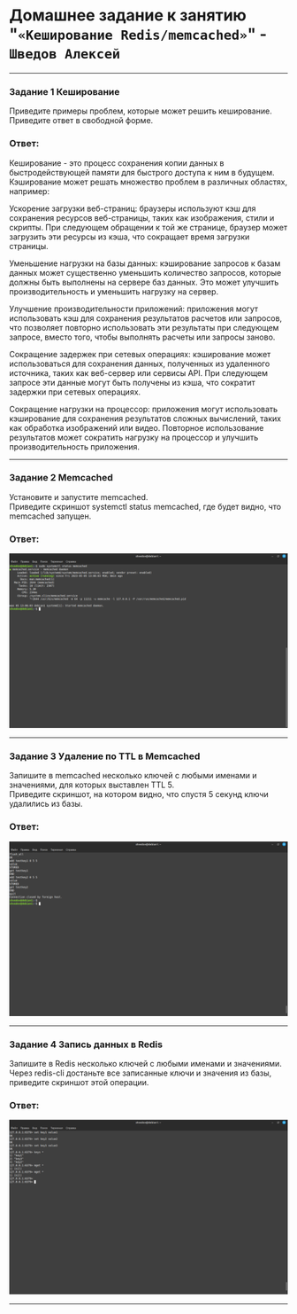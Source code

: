 # Домашнее задание к занятию "`«Кеширование Redis/memcached»`" - `Шведов Алексей`

---

### Задание 1 Кеширование

Приведите примеры проблем, которые может решить кеширование.  
Приведите ответ в свободной форме.

### Ответ:

Кеширование - это процесс сохранения копии данных в быстродействующей памяти для быстрого доступа к ним в будущем. Кэширование может решать множество проблем в различных областях, например:

Ускорение загрузки веб-страниц: браузеры используют кэш для сохранения ресурсов веб-страницы, таких как изображения, стили и скрипты. При следующем обращении к той же странице, браузер может загрузить эти ресурсы из кэша, что сокращает время загрузки страницы.

Уменьшение нагрузки на базы данных: кэширование запросов к базам данных может существенно уменьшить количество запросов, которые должны быть выполнены на сервере баз данных. Это может улучшить производительность и уменьшить нагрузку на сервер.

Улучшение производительности приложений: приложения могут использовать кэш для сохранения результатов расчетов или запросов, что позволяет повторно использовать эти результаты при следующем запросе, вместо того, чтобы выполнять расчеты или запросы заново.

Сокращение задержек при сетевых операциях: кэширование может использоваться для сохранения данных, полученных из удаленного источника, таких как веб-сервер или сервисы API. При следующем запросе эти данные могут быть получены из кэша, что сократит задержки при сетевых операциях.

Сокращение нагрузки на процессор: приложения могут использовать кэширование для сохранения результатов сложных вычислений, таких как обработка изображений или видео. Повторное использование результатов может сократить нагрузку на процессор и улучшить производительность приложения.

---

### Задание 2 Memcached

Установите и запустите memcached.  
Приведите скриншот systemctl status memcached, где будет видно, что memcached запущен.

### Ответ:

![scrin1](https://github.com/aleksey-shv/netology-homework/blob/main/my_img/11-02_1.png)

---

### Задание 3 Удаление по TTL в Memcached

Запишите в memcached несколько ключей с любыми именами и значениями, для которых выставлен TTL 5.  
Приведите скриншот, на котором видно, что спустя 5 секунд ключи удалились из базы.

### Ответ:

![scrin2](https://github.com/aleksey-shv/netology-homework/blob/main/my_img/11-02_2.png)

---

### Задание 4 Запись данных в Redis

Запишите в Redis несколько ключей с любыми именами и значениями.  
Через redis-cli достаньте все записанные ключи и значения из базы, приведите скриншот этой операции.

### Ответ:

![scrin3](https://github.com/aleksey-shv/netology-homework/blob/main/my_img/11-02_3.png)

---

